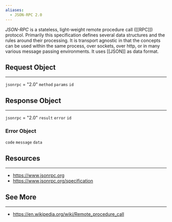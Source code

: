 ```yaml
---
aliases:
  - JSON-RPC 2.0
---
```


_JSON-RPC_ is a stateless, light-weight remote procedure call ([[RPC]]) protocol. Primarily this specification defines several data structures and the rules around their processing. It is transport agnostic in that the concepts can be used within the same process, over sockets, over http, or in many various message passing environments. It uses [[JSON]] as data format.

## Request Object
---
`jsonrpc` = "2.0"
`method`
`params`
`id`

## Response Object
---
`jsonrpc` = "2.0"
`result`
`error`
`id`
### Error Object
`code`
`message`
`data`

## Resources
---
- https://www.jsonrpc.org
- https://www.jsonrpc.org/specification

## See More
---
- https://en.wikipedia.org/wiki/Remote_procedure_call
